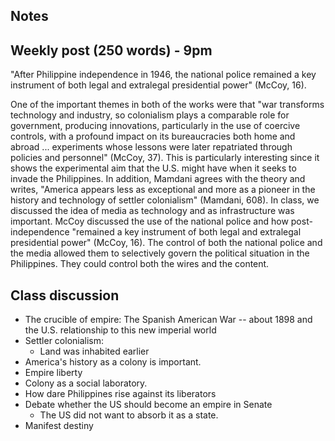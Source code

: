 ## Notes

## Weekly post (250 words) - 9pm

"After Philippine independence in 1946, the national police remained a key instrument of both legal and extralegal presidential power" (McCoy, 16).

One of the important themes in both of the works were that "war transforms technology and industry, so colonialism plays a comparable role for government, producing innovations, particularly in the use of coercive controls, with a profound impact on its bureaucracies both home and abroad ... experiments whose lessons were later repatriated through policies and personnel" (McCoy, 37). This is particularly interesting since it shows the experimental aim that the U.S. might have when it seeks to invade the Philippines. In addition, Mamdani agrees with the theory and writes, "America appears less as exceptional and more as a pioneer in the history and technology of settler colonialism" (Mamdani, 608). In class, we discussed the idea of media as technology and as infrastructure was important. McCoy discussed the use of the national police and how post-independence "remained a key instrument of both legal and extralegal presidential power" (McCoy, 16). The control of both the national police and the media allowed them to selectively govern the political situation in the Philippines. They could control both the wires and the content.

## Class discussion

- The crucible of empire: The Spanish American War -- about 1898 and the U.S. relationship to this new imperial world
- Settler colonialism:
    - Land was inhabited earlier
- America's history as a colony is important.
- Empire liberty
- Colony as a social laboratory.
- How dare Philippines rise against its liberators
- Debate whether the US should become an empire in Senate
    - The US did not want to absorb it as a state.
- Manifest destiny
